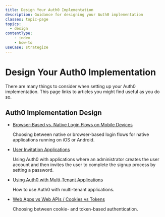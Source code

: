 ```yaml
---
title: Design Your Auth0 Implementation
description: Guidance for designing your Auth0 implementation
classes: topic-page
topics:
  - design
contentType:
    - index
    - how-to
useCase: strategize
---
```


<div class="topic-page-header">
  <div data-name="example" class="topic-page-badge"></div>
  <h1>Design Your Auth0 Implementation</h1>
  <p>
    There are many things to consider when setting up your Auth0 implementation. This page links to articles you might find useful as you do so.
  </p>
</div>

<h2>Auth0 Implementation Design</h2>

<ul class="topic-links">
  <li>
    <i class="icon icon-budicon-715"></i><a href="/design/browser-based-vs-native-experience-on-mobile">Browser-Based vs. Native Login Flows on Mobile Devices</a>
    <p>
      Choosing between native or browser-based login flows for native applications running on iOS or Android.
    </p>
  </li>
  <li>
    <i class="icon icon-budicon-715"></i><a href="/design/creating-invite-only-applications">User Invitation Applications</a>
    <p>
      Using Auth0 with applications where an administrator creates the user account and then invites the user to complete the signup process by setting a password.
    </p>
  </li>
  <li>
    <i class="icon icon-budicon-715"></i><a href="/design/using-auth0-with-multi-tenant-apps">Using Auth0 with Multi-Tenant Applications</a>
    <p>
      How to use Auth0 with multi-tenant applications.
    </p>
  </li>
  <li>
    <i class="icon icon-budicon-715"></i><a href="/design/web-apps-vs-web-apis-cookies-vs-tokens">Web Apps vs Web APIs / Cookies vs Tokens</a>
    <p>
      Choosing between cookie- and token-based authentication.
    </p>
  </li>
</ul>